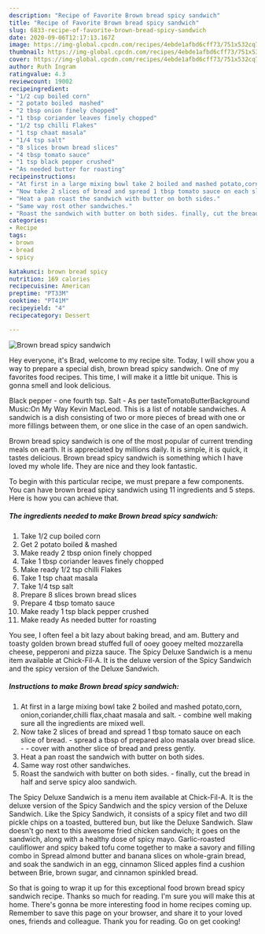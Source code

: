 ```yaml
---
description: "Recipe of Favorite Brown bread spicy sandwich"
title: "Recipe of Favorite Brown bread spicy sandwich"
slug: 6833-recipe-of-favorite-brown-bread-spicy-sandwich
date: 2020-09-06T12:17:13.167Z
image: https://img-global.cpcdn.com/recipes/4ebde1afbd6cff73/751x532cq70/brown-bread-spicy-sandwich-recipe-main-photo.jpg
thumbnail: https://img-global.cpcdn.com/recipes/4ebde1afbd6cff73/751x532cq70/brown-bread-spicy-sandwich-recipe-main-photo.jpg
cover: https://img-global.cpcdn.com/recipes/4ebde1afbd6cff73/751x532cq70/brown-bread-spicy-sandwich-recipe-main-photo.jpg
author: Ruth Ingram
ratingvalue: 4.3
reviewcount: 19002
recipeingredient:
- "1/2 cup boiled corn"
- "2 potato boiled  mashed"
- "2 tbsp onion finely chopped"
- "1 tbsp coriander leaves finely chopped"
- "1/2 tsp chilli Flakes"
- "1 tsp chaat masala"
- "1/4 tsp salt"
- "8 slices brown bread slices"
- "4 tbsp tomato sauce"
- "1 tsp black pepper crushed"
- "As needed butter for roasting"
recipeinstructions:
- "At first in a large mixing bowl take 2 boiled and mashed potato,corn, onion,coriander,chilli flax,chaat masala and salt. combine well making sure all the ingredients are mixed well."
- "Now take 2 slices of bread and spread 1 tbsp tomato sauce on each slice of bread. spread a tbsp of prepared aloo masala over bread slice.  cover with another slice of bread and press gently."
- "Heat a pan roast the sandwich with butter on both sides."
- "Same way rost other sandwiches."
- "Roast the sandwich with butter on both sides. finally, cut the bread in half and serve spicy aloo sandwich."
categories:
- Recipe
tags:
- brown
- bread
- spicy

katakunci: brown bread spicy 
nutrition: 169 calories
recipecuisine: American
preptime: "PT33M"
cooktime: "PT41M"
recipeyield: "4"
recipecategory: Dessert

---
```



![Brown bread spicy sandwich](https://img-global.cpcdn.com/recipes/4ebde1afbd6cff73/751x532cq70/brown-bread-spicy-sandwich-recipe-main-photo.jpg)

Hey everyone, it's Brad, welcome to my recipe site. Today, I will show you a way to prepare a special dish, brown bread spicy sandwich. One of my favorites food recipes. This time, I will make it a little bit unique. This is gonna smell and look delicious.

Black pepper - one fourth tsp. Salt - As per tasteTomatoButterBackground Music:On My Way Kevin MacLeod. This is a list of notable sandwiches. A sandwich is a dish consisting of two or more pieces of bread with one or more fillings between them, or one slice in the case of an open sandwich.

Brown bread spicy sandwich is one of the most popular of current trending meals on earth. It is appreciated by millions daily. It is simple, it is quick, it tastes delicious. Brown bread spicy sandwich is something which I have loved my whole life. They are nice and they look fantastic.


To begin with this particular recipe, we must prepare a few components. You can have brown bread spicy sandwich using 11 ingredients and 5 steps. Here is how you can achieve that.

<!--inarticleads1-->

##### The ingredients needed to make Brown bread spicy sandwich:

1. Take 1/2 cup boiled corn
1. Get 2 potato boiled &amp; mashed
1. Make ready 2 tbsp onion finely chopped
1. Take 1 tbsp coriander leaves finely chopped
1. Make ready 1/2 tsp chilli Flakes
1. Take 1 tsp chaat masala
1. Take 1/4 tsp salt
1. Prepare 8 slices brown bread slices
1. Prepare 4 tbsp tomato sauce
1. Make ready 1 tsp black pepper crushed
1. Make ready As needed butter for roasting


You see, I often feel a bit lazy about baking bread, and am. Buttery and toasty golden brown bread stuffed full of ooey gooey melted mozzarella cheese, pepperoni and pizza sauce. The Spicy Deluxe Sandwich is a menu item available at Chick-Fil-A. It is the deluxe version of the Spicy Sandwich and the spicy version of the Deluxe Sandwich. 

<!--inarticleads2-->

##### Instructions to make Brown bread spicy sandwich:

1. At first in a large mixing bowl take 2 boiled and mashed potato,corn, onion,coriander,chilli flax,chaat masala and salt. - combine well making sure all the ingredients are mixed well.
1. Now take 2 slices of bread and spread 1 tbsp tomato sauce on each slice of bread. - spread a tbsp of prepared aloo masala over bread slice. -  - cover with another slice of bread and press gently.
1. Heat a pan roast the sandwich with butter on both sides.
1. Same way rost other sandwiches.
1. Roast the sandwich with butter on both sides. - finally, cut the bread in half and serve spicy aloo sandwich.


The Spicy Deluxe Sandwich is a menu item available at Chick-Fil-A. It is the deluxe version of the Spicy Sandwich and the spicy version of the Deluxe Sandwich. Like the Spicy Sandwich, it consists of a spicy filet and two dill pickle chips on a toasted, buttered bun, but like the Deluxe Sandwich. Slaw doesn&#39;t go next to this awesome fried chicken sandwich; it goes on the sandwich, along with a healthy dose of spicy mayo. Garlic-roasted cauliflower and spicy baked tofu come together to make a savory and filling combo in Spread almond butter and banana slices on whole-grain bread, and soak the sandwich in an egg, cinnamon Sliced apples find a cushion between Brie, brown sugar, and cinnamon spinkled bread. 

So that is going to wrap it up for this exceptional food brown bread spicy sandwich recipe. Thanks so much for reading. I'm sure you will make this at home. There's gonna be more interesting food in home recipes coming up. Remember to save this page on your browser, and share it to your loved ones, friends and colleague. Thank you for reading. Go on get cooking!
